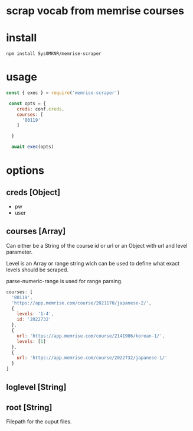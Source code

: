 # scrap vocab from memrise courses

# install

```
npm install Sys0MKNR/memrise-scraper
```

# usage



```js
const { exec } = require('memrise-scraper')

 const opts = {
    creds: conf.creds,
    courses: [
      '80119'    
    ]

  }

  await exec(opts)

```


# options


## creds [Object]

* pw 
* user



## courses [Array]

Can either be a String of the course id or url or an Object with url and level parameter.

Level is an Array or range string wich can be used to define what exact levels should be scraped. 

parse-numeric-range is used for range parsing.


```js
courses: [
  '80119',
  'https://app.memrise.com/course/2021170/japanese-2/',
  {
    levels: '1-4',
    id: '2022732'
  },
  {
    url: 'https://app.memrise.com/course/2141906/korean-1/',
    levels: [1]
  },
  {
    url: 'https://app.memrise.com/course/2022732/japanese-1/'
  }
]
```


## loglevel [String]


## root [String]

Filepath for the ouput files. 


